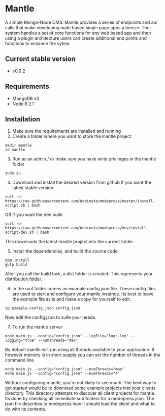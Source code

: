 # Mantle
A simple Mongo-Node CMS. Mantle provides a series of endpoints and api calls
that make developing node based single page apps a breeze. The system handles
a set of core functions for any web based app and then using a plugin architecture
users can create additional end points and functions to enhance the sytem.

## Current stable version
* v0.9.2

## Requirements
* MongoDB v3
* Node 8.2.1

## Installation
1) Make sure the requirements are installed and running
2) Create a folder where you want to store the mantle project

```
mkdir mantle
cd mantle
```

3) Run as an admin / or make sure you have write privileges in the mantle folder
```
sudo su
```

4) Download and install the desired version from github
If you want the latest stable version:

```
curl -o- https://raw.githubusercontent.com/Webinate/modepress/master/install-script.sh | bash
```

OR if you want the dev build

```
curl -o- https://raw.githubusercontent.com/Webinate/modepress/dev/install-script-dev.sh | bash
```

This downloads the latest mantle project into the current folder.

5) Install the dependencies, and build the source code

```
npm install
gulp build
```

After you call the build task, a dist folder is created. This represents your distribution folder.

6) In the root folder comes an example config json file. These config files are used to start and configure your mantle instance.
Its best to leave the example file as is and make a copy for yourself to edit.

```
cp example-config.json config.json
```

Now edit the config.json to suite your needs.

7) To run the mantle server

```
node main.js --config="config.json" --logFile="logs.log" --logging="true" --numThreads="max"
```

By default mantle will run using all threads available to your application. If however memory is in short supply you can set the number of threads in the command line

```
node main.js --config="config.json" --numThreads="max"
node main.js --config="config.json" --numThreads="4"
```

Without configuring mantle, you're not likely to see much. The best way to get started would be
to download some example projects into your clients directory. This directory attempts to discover
all client projects for mantle. Its done by checking all immediate sub folders for a modepress.json.
The json file describes to modepress how it should load the client and what to do with its contents.